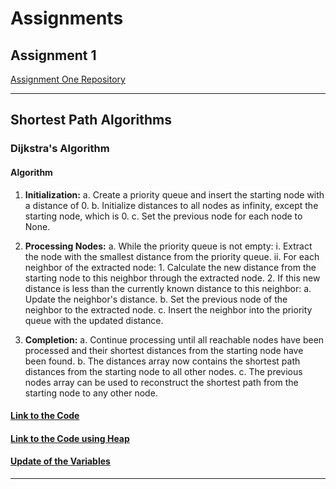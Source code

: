 # Assignments

## Assignment 1
[Assignment One Repository](https://github.com/Anish-Codeth/computer-network/tree/main/Assignment-one)

---

## Shortest Path Algorithms

### Dijkstra's Algorithm

#### Algorithm

1. **Initialization:**
   a. Create a priority queue and insert the starting node with a distance of 0.
   b. Initialize distances to all nodes as infinity, except the starting node, which is 0.
   c. Set the previous node for each node to None.

2. **Processing Nodes:**
   a. While the priority queue is not empty:
      i. Extract the node with the smallest distance from the priority queue.
      ii. For each neighbor of the extracted node:
          1. Calculate the new distance from the starting node to this neighbor through the extracted node.
          2. If this new distance is less than the currently known distance to this neighbor:
             a. Update the neighbor's distance.
             b. Set the previous node of the neighbor to the extracted node.
             c. Insert the neighbor into the priority queue with the updated distance.

3. **Completion:**
   a. Continue processing until all reachable nodes have been processed and their shortest distances from the starting node have been found.
   b. The distances array now contains the shortest path distances from the starting node to all other nodes.
   c. The previous nodes array can be used to reconstruct the shortest path from the starting node to any other node.

#### [Link to the Code](https://github.com/Anish-Codeth/computer-network/blob/main/shortest/deijkstra/dijkstra.py)


#### [Link to the Code using Heap](https://github.com/Anish-Codeth/computer-network/blob/main/shortest/deijkstra/dijkstraheap.py)


#### [Update of the Variables](https://github.com/Anish-Codeth/computer-network/blob/main/shortest/deijkstra/dijkstra.png)
---



